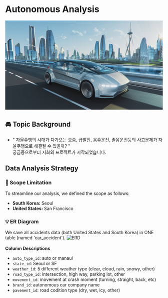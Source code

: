 # Autonomous Analysis
![Project Logo](img/image.png "Project Logo")


## 🚘 Topic Background
- " 자율주행의 시대가 다가오는 요즘, 급발진, 음주운전, 졸음운전등의 사고문제가 자율주행으로 해결될 수 있을까? " <br>
  궁금증으로부터 저희의 프로젝트가 시작되었습니다.

## Data Analysis Strategy
### 📌 Scope Limitation 
To streamline our analysis, we defined the scope as follows:
- **South Korea:** Seoul  
- **United States:** San Francisco  

### 💡 ER Diagram
We save all accidents data (both United States and South Korea) in ONE table (named 'car_accident').
![ERD](https://github.com/user-attachments/assets/c6859668-3127-42bb-b000-6e2ce33e5eda)
<br>
<br>
**Column Descriptions**
- `auto_type_id`: auto or manaul
- `state_id`: Seoul or SF
- `weather_id`: 5 different weather type (clear, cloud, rain, snowy, other)
- `road_type_id`: intersection, high way, parking lot, other
- `movement_id`: movement at crash moment (turning, straight, back, etc)
- `brand_id`: autonomous car company name
- `pavement_id`: road codition type (dry, wet, icy, other)

  


